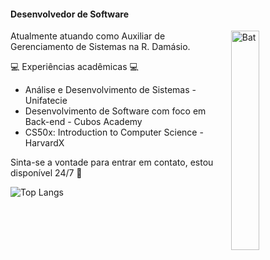 #### Desenvolvedor de Software
 
<img align='right' src="https://i.pinimg.com/originals/45/40/cf/4540cfd8909197c2559dd30a7234f63e.gif" alt="Bat" style="width:30%">

Atualmente atuando como Auxiliar de Gerenciamento de Sistemas na R. Damásio.
  
 💻 Experiências acadêmicas 💻  

- Análise e Desenvolvimento de Sistemas - Unifatecie 
- Desenvolvimento de Software com foco em Back-end - Cubos Academy
- CS50x: Introduction to Computer Science - HarvardX

Sinta-se a vontade para entrar em contato, estou disponível 24/7 🧐 

![Top Langs](https://github-readme-stats.vercel.app/api/top-langs/?username=oFlik&layout=compact&bg_color=0d1117&text_color=ffffff)

